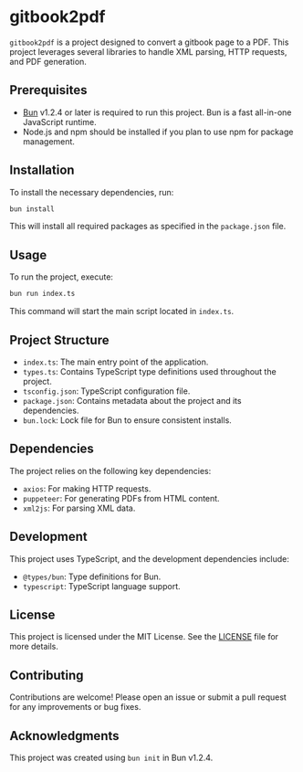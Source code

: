 # gitbook2pdf

`gitbook2pdf` is a project designed to convert a gitbook page to a PDF. This project leverages several libraries to handle XML parsing, HTTP requests, and PDF generation.

## Prerequisites

- [Bun](https://bun.sh) v1.2.4 or later is required to run this project. Bun is a fast all-in-one JavaScript runtime.
- Node.js and npm should be installed if you plan to use npm for package management.

## Installation

To install the necessary dependencies, run:

```zsh
bun install
```

This will install all required packages as specified in the `package.json` file.

## Usage

To run the project, execute:

```zsh
bun run index.ts
```

This command will start the main script located in `index.ts`.

## Project Structure

- `index.ts`: The main entry point of the application.
- `types.ts`: Contains TypeScript type definitions used throughout the project.
- `tsconfig.json`: TypeScript configuration file.
- `package.json`: Contains metadata about the project and its dependencies.
- `bun.lock`: Lock file for Bun to ensure consistent installs.

## Dependencies

The project relies on the following key dependencies:

- `axios`: For making HTTP requests.
- `puppeteer`: For generating PDFs from HTML content.
- `xml2js`: For parsing XML data.

## Development

This project uses TypeScript, and the development dependencies include:

- `@types/bun`: Type definitions for Bun.
- `typescript`: TypeScript language support.

## License

This project is licensed under the MIT License. See the [LICENSE](LICENSE) file for more details.

## Contributing

Contributions are welcome! Please open an issue or submit a pull request for any improvements or bug fixes.

## Acknowledgments

This project was created using `bun init` in Bun v1.2.4.
